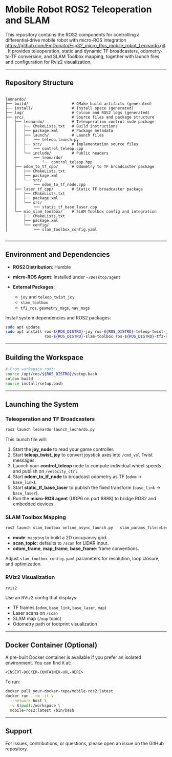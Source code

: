 # Mobile Robot ROS2 Teleoperation and SLAM

This repository contains the ROS2 components for controlling a differential‑drive mobile robot with micro-ROS integration https://github.com/EmDonato/Esp32_micro_Ros_mobile_robot_Leonardo.git. It provides teleoperation, static and dynamic TF broadcasters, odometry-to-TF conversion, and SLAM Toolbox mapping, together with launch files and configuration for Rviz2 visualization.

---

## Repository Structure

```

leonardo/
├── build/                   # CMake build artifacts (generated)
├── install/                 # Install space (generated)
├── log/                     # Colcon and ROS2 logs (generated)
├── src/                     # Source files and package structure
│   ├── leonardo/            # Teleoperation control node package
│   │   ├── CMakeLists.txt   # Build instructions
│   │   ├── package.xml      # Package metadata
│   │   ├── launch/          # Launch files
│   │   │   └── teleop.launch.py
│   │   ├── src/             # Implementation source files
│   │   │   └── control_teleop.cpp
│   │   └── include/         # Public headers
│   │       └── leonardo/
│   │           └── control_teleop.hpp
│   ├── odom_to_tf_cpp/      # Odometry to TF broadcaster package
│   │   ├── CMakeLists.txt
│   │   ├── package.xml
│   │   └── src/
│   │       └── odom_to_tf_node.cpp
│   ├── laser_tf_cpp/        # Static TF broadcaster package
│   │   ├── CMakeLists.txt
│   │   ├── package.xml
│   │   └── src/
│   │       └── static_tf_base_laser.cpp
│   └── mio_slam_toolbox/    # SLAM Toolbox config and integration
│       ├── CMakeLists.txt
│       ├── package.xml
│       └── config/
│           └── slam_toolbox_config.yaml


```

---

## Environment and Dependencies

* **ROS2 Distribution**:  Humble 
* **micro-ROS Agent**: Installed under `~/Desktop/agent`
* **External Packages**:

  * `joy` and `teleop_twist_joy`
  * `slam_toolbox`
  * `tf2_ros`, `geometry_msgs`, `nav_msgs`

Install system dependencies and ROS2 packages:

```bash
sudo apt update
sudo apt install ros-${ROS_DISTRO}-joy ros-${ROS_DISTRO}-teleop-twist-joy \
                 ros-${ROS_DISTRO}-slam-toolbox ros-${ROS_DISTRO}-tf2-ros
```

---

## Building the Workspace

```bash
# From workspace root:
source /opt/ros/${ROS_DISTRO}/setup.bash
colcon build
source install/setup.bash
```

---

## Launching the System

### Teleoperation and TF Broadcasters

```bash
ros2 launch leonardo launch_leonardo.py
```

This launch file will:

1. Start the **joy\_node** to read your game controller.
2. Start **teleop\_twist\_joy** to convert joystick axes into `/cmd_vel` Twist messages.
3. Launch your **control\_teleop** node to compute individual wheel speeds and publish on `/velocity_ctrl`.
4. Start **odom\_to\_tf\_node** to broadcast odometry as TF (`odom` → `base_link`).
5. Start **static\_tf\_base\_laser** to publish the fixed transform (`base_link` → `base_laser`).
6. Run the **micro-ROS agent** (UDP6 on port 8888) to bridge ROS2 and embedded devices.

### SLAM Toolbox Mapping

```bash
ros2 launch slam_toolbox online_async_launch.py   slam_params_file:=Leonardo/src/mio_slam_toolbox/config/mapper_params_online_async.yaml
```

* **mode**: `mapping` to build a 2D occupancy grid.
* **scan\_topic**: defaults to `/scan` for LiDAR input.
* **odom\_frame**, **map\_frame**, **base\_frame**: frame conventions.

Adjust `slam_toolbox_config.yaml` parameters for resolution, loop closure, and optimization.

### RViz2 Visualization

```bash
rviz2
```

Use an RViz2 config that displays:

* TF frames (`odom`, `base_link`, `base_laser`, `map`)
* Laser scans on `/scan`
* SLAM map (`/map` topic)
* Odometry path or footprint visualization

---

## Docker Container (Optional)

A pre-built Docker container is available if you prefer an isolated environment. You can find it at:

```
<INSERT-DOCKER-CONTAINER-URL-HERE>
```

To run:

```bash
docker pull your-docker-repo/mobile-ros2:latest
docker run --rm -it \
  --network host \
  -v $(pwd):/workspace \
  mobile-ros2:latest /bin/bash
```

---

## Support

For issues, contributions, or questions, please open an issue on the GitHub repository.
